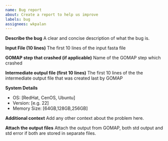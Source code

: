 ```yaml
---
name: Bug report
about: Create a report to help us improve
labels: bug
assignees: wkpalan
---
```


**Describe the bug**
A clear and concise description of what the bug is.

**Input File (10 lines)**
 The first 10 lines of the input fasta file

**GOMAP step that crashed (if applicable)**
 Name of the GOMAP step which crashed

**Intermediate outpul file (first 10 lines)**
The first 10 lines of the the intermediate output file that was created last by GOMAP

**System Details**
 - OS: [RedHat, CenOS, Ubuntu]
 - Version: [e.g. 22]
 - Memory Size: [64GB,128GB,256GB]

**Additional context**
Add any other context about the problem here.

**Attach the output files**
Attach the output from GOMAP, both std output and std error if both are stored in separate files.
